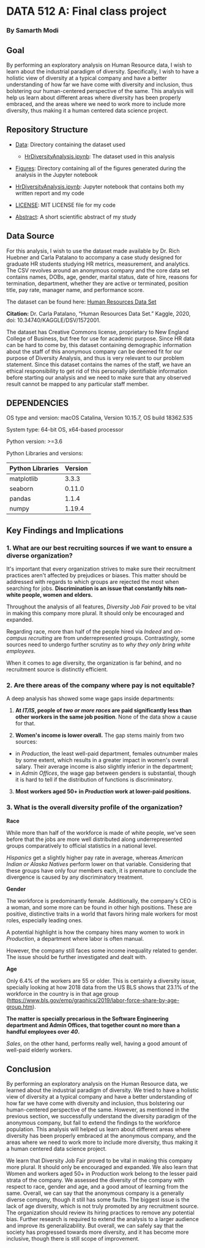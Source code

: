 

# DATA 512 A: Final class project
### By Samarth Modi

## Goal
By performing an exploratory analysis on Human Resource data, I wish to learn about the industrial paradigm of diversity. Specifically, I wish to have a holistic view of diversity at a typical company and have a better understanding of how far we have come with diversity and inclusion, thus bolstering our human-centered perspective of the same. This analysis will help us learn about different areas where diversity has been properly embraced, and the areas where we need to work more to include more diversity, thus making it a human centered data science project.


## Repository Structure

- [Data](https://github.com/samarthjmodi/data-512-final/tree/main/Data): Directory containing the dataset used
    - [HrDiversityAnalysis.ipynb](https://github.com/samarthjmodi/data-512-final/blob/main/Data/HRDataset.csv): The dataset used in this analysis
- [Figures](https://github.com/samarthjmodi/data-512-final/tree/main/Figures): Directory containing all of the figures generated during the analysis in the Jupyter notebook

- [HrDiversityAnalysis.ipynb](https://github.com/samarthjmodi/data-512-final/blob/main/HRDiversityAnalysis.ipynb): Jupyter notebook that contains both my written report and my code

- [LICENSE](https://github.com/samarthjmodi/data-512-final/blob/main/LICENSE): MIT LICENSE file for my code
- [Abstract](https://github.com/samarthjmodi/data-512-final/blob/main/Abstract.txt): A short scientific abstract of my study

## Data Source
For this analysis, I wish to use the dataset made available by Dr. Rich Huebner and Carla Patalano to accompany a case study designed for graduate HR students studying HR metrics, measurement, and analytics. The CSV revolves around an anonymous company and the core data set contains names, DOBs, age, gender, marital status, date of hire, reasons for termination, department, whether they are active or terminated, position title, pay rate, manager name, and performance score.

The dataset can be found here: [Human Resources Data Set](https://www.kaggle.com/rhuebner/human-resources-data-set) 

**Citation:** Dr. Carla Patalano, “Human Resources Data Set.” Kaggle, 2020, doi: 10.34740/KAGGLE/DSV/1572001.

The dataset has Creative Commons license, proprietary to New England College of Business, but free for use for academic purpose. Since HR data can be hard to come by, this dataset containing demographic information about the staff of this anonymous company can be deemed fit for our purpose of Diversity Analysis, and thus is very relevant to our problem statement. Since this dataset contains the names of the staff, we have an ethical responsibility to get rid of this personally identifiable information before starting our analysis and we need to make sure that any observed result cannot be mapped to any particular staff member.

## DEPENDENCIES

OS type and version: macOS Catalina, Version 10.15.7, OS build 18362.535

System type: 64-bit OS, x64-based processor

Python version: >=3.6

Python Libraries and versions:

|Python Libraries   	    |     Version            |
|---------------|:-----------------------|
|matplotlib	       |   3.3.3|
|seaborn	        |  0.11.0|
|pandas	            |1.1.4|
|numpy	            |1.19.4|

## Key Findings and Implications
 
### 1. What are our best recruiting sources if we want to ensure a diverse organization?

It's important that every organization strives to make sure their recruitment practices aren't affected by prejudices or biases.
This matter should be addressed with regards to which groups are rejected the most when searching for jobs. 
**Discrimination is an issue that constantly hits non-white people, women and elders.**

Throughout the analysis of all features, *Diversity Job Fair* proved to be vital in making this company more plural. It should only be encouraged and expanded.

Regarding race, more than half of the people hired via *Indeed* and *on-campus recruiting* are from underrepresented groups. Contrastingly, some sources need to undergo further scrutiny as to *why they only bring white employees*.

When it comes to age diversity, the organization is far behind, and no recruitment source is distinctly efficient.

### 2. Are there areas of the company where pay is not equitable?

A deep analysis has showed some wage gaps inside departments:

1. **At *IT/IS*, people of *two or more races* are paid significantly less than other workers in the same job position**. None of the data show a cause for that.

2. **Women's income is lower overall.** The gap stems mainly from two sources:
  - in *Production*, the least well-paid department, females outnumber males by some extent, which results in a greater impact in women's overall salary. Their average income is also slightly inferior in the department;
  - in *Admin Offices*, the wage gap between genders is substantial, though it is hard to tell if the distribution of functions is discriminatory.

3. **Most workers aged 50+ in *Production* work at lower-paid positions.**

### 3. What is the overall diversity profile of the organization?

**Race**

While more than half of the workforce is made of white people, we've seen before that the jobs are more well distributed along underrepresented groups comparatively to official statistics in a national level. 

*Hispanics* get a slightly higher pay rate in average, whereas *American Indian or Alaska Natives* perform lower on that variable. Considering that these groups have only four members each, it is premature to conclude the divergence is caused by any discriminatory treatment.

**Gender**

The workforce is predominantly female. Additionally, the company's CEO is a woman, and some more can be found in other high positions. These are positive, distinctive traits in a world that favors hiring male workers for most roles, especially leading ones.

A potential highlight is how the company hires many women to work in *Production*, a department where labor is often manual.

However, the company still faces some income inequality related to gender. The issue should be further investigated and dealt with.

**Age**

Only 6.4% of the workers are 55 or older. This is certainly a diversity issue, specially looking at how 2018 data from the US BLS shows that 23.1% of the workforce in the country is in that age group (https://www.bls.gov/emp/graphics/2019/labor-force-share-by-age-group.htm).

**The matter is specially precarious in the Software Engineering department and Admin Offices, that together count no more than a handful employees over *40*.**


*Sales*, on the other hand, performs really well, having a good amount of well-paid elderly workers.

## Conclusion

By performing an exploratory analysis on the Human Resource data, we learned about the industrial paradigm of diversity. We tried to have a holistic view of diversity at a typical company and have a better understanding of how far we have come with diversity and inclusion, thus bolstering our human-centered perspective of the same. However, as mentioned in the previous section, we successfully understand the diversity paradigm of the anonymous company, but fail to extend the findings to the workforce population. This analysis will helped us learn about different areas where diversity has been properly embraced at the anonymous company, and the areas where we need to work more to include more diversity, thus making it a human centered data science project.

We learn that Diversity Job Fair proved to be vital in making this company more plural. It should only be encouraged and expanded. We also learn that Women and workers aged 50+ in Production work belong to the lesser paid strata of the company. We assessed the diversity of the company with respect to race, gender and age, and a good amout of learning from the same. Overall, we can say that the anonymous company is a generally diverse company, though it still has some faults. The biggest issue is the lack of age diversity, which is not truly promoted by any recruitment source. The organization should review its hiring practices to remove any potential bias. Further research is required to extend the analysis to a larger audience and improve its generalizability. But overall, we can safely say that the society has progressed towards more diversity, and it has become more inclusive, though there is still scope of improvement.

